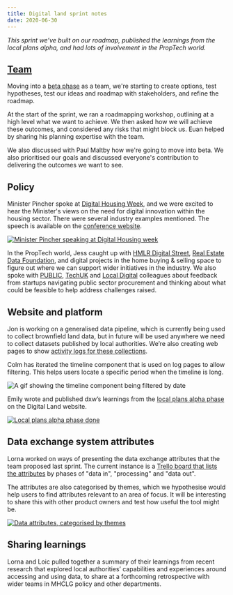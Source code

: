 ```yaml
---
title: Digital land sprint notes
date: 2020-06-30
---
```


_This sprint we’ve built on our roadmap, published the learnings from the local plans alpha, and had lots of involvement in the PropTech world._

## [Team](https://digital-land.github.io/about/)

Moving into a [beta phase](https://www.gov.uk/service-manual/agile-delivery/how-the-beta-phase-works) as a team, we're starting to create options, test hypotheses, test our ideas and roadmap with stakeholders, and refine the roadmap. 

At the start of the sprint, we ran a roadmapping workshop, outlining at a high level what we want to achieve. We then asked how we will achieve these outcomes, and considered any risks that might block us. Euan helped by sharing his planning expertise with the team.

We also discussed with Paul Maltby how we're going to move into beta. We also prioritised our goals and discussed everyone's contribution to delivering the outcomes we want to see.

## Policy

Minister Pincher spoke at [Digital Housing Week](https://gateway.on24.com/wcc/gateway/eliteOceanMediaGroup/2341832), and we were excited to hear the Minister's views on the need for digital innovation within the housing sector. There were several industry examples mentioned. The speech is available on the [conference website](https://gateway.on24.com/wcc/eh/2341832/lp/2362180/in-conversation-with-the-rt-hon-christopher-pincher-mp%2C-housing-minister/).

<a data-flickr-embed="true" href="https://www.flickr.com/photos/182343195@N08/50065780847/in/dateposted-public/" title="Minister Pincher speaking at Digital Housing week"><img src="https://live.staticflickr.com/65535/50065780847_6e957dc9c1_c.jpg" alt="Minister Pincher speaking at Digital Housing week"></a>

In the PropTech world, Jess caught up with [HMLR Digital Street](https://hmlandregistry.blog.gov.uk/tag/digital-street/), [Real Estate Data Foundation](https://www.theredfoundation.org/), and digital projects in the home buying & selling space to figure out where we can support wider initiatives in the industry. We also spoke with [PUBLIC](https://www.public.io/), [TechUK](https://www.techuk.org/) and [Local Digital](https://localdigital.gov.uk/) colleagues about feedback from startups navigating public sector procurement and thinking about what could be feasible to help address challenges raised.
## Website and platform
Jon is working on a generalised data pipeline, which is currently being used to collect brownfield land data, but in future will be used anywhere we need to collect datasets published by local authorities. We’re also creating web pages to show [activity logs for these collections](https://digital-land.github.io/collection/). 

Colm has iterated the timeline component that is used on log pages to allow filtering. This helps users locate a specific period when the timeline is long.

![A gif showing the timeline component being filtered by date](/images/timeline-filter-video.gif "Timeline filter gif")

Emily wrote and published dxw’s learnings from the [local plans alpha phase](https://digital-land.github.io/project/local-plans/alpha/) on the Digital Land website. 

<a data-flickr-embed="true" href="https://www.flickr.com/photos/182343195@N08/50064935673/in/dateposted-public/" title="Local plans alpha phase done"><img src="https://live.staticflickr.com/65535/50064935673_d460ee25d5_c.jpg" alt="Local plans alpha phase done"></a>

## Data exchange system attributes

Lorna worked on ways of presenting the data exchange attributes that the team proposed last sprint. The current instance is a [Trello board that lists the attributes](https://trello.com/b/35xtv5VT/data-exchange-system-attributes) by phases of "data in", "processing" and "data out". 

The attributes are also categorised by themes, which we hypothesise would help users to find attributes relevant to an area of focus. It will be interesting to share this with other product owners and test how useful the tool might be.

<a data-flickr-embed="true" href="https://www.flickr.com/photos/182343195@N08/50065492426/in/dateposted-public/" title="Data attributes, categorised by themes"><img src="https://live.staticflickr.com/65535/50065492426_5dce4424fb_c.jpg" alt="Data attributes, categorised by themes"></a>

## Sharing learnings

Lorna and Loic pulled together a summary of their learnings from recent research that explored local authorities’ capabilities and experiences around accessing and using data, to share at a forthcoming retrospective with wider teams in MHCLG policy and other departments.
